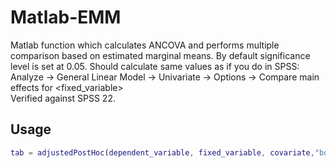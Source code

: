 # Matlab-EMM
Matlab function which calculates ANCOVA and performs multiple comparison based on estimated marginal means. By default significance level is set at 0.05.
Should calculate same values as if you do in SPSS:  
Analyze -> General Linear Model -> Univariate -> Options -> Compare main effects for <fixed_variable>  
Verified against SPSS 22.  
## Usage
```matlab
tab = adjustedPostHoc(dependent_variable, fixed_variable, covariate,"bonferroni");
```

